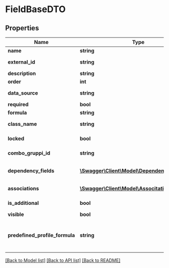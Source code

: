 # FieldBaseDTO

## Properties
Name | Type | Description | Notes
------------ | ------------- | ------------- | -------------
**name** | **string** | Name | [optional] 
**external_id** | **string** | External identifier | [optional] 
**description** | **string** | Label | [optional] 
**order** | **int** | Order | [optional] 
**data_source** | **string** | DataSource identifier | [optional] 
**required** | **bool** | Required | [optional] 
**formula** | **string** | Formula | [optional] 
**class_name** | **string** | Name of class | 
**locked** | **bool** | Locked in read-only | [optional] 
**combo_gruppi_id** | **string** | Data Group Identifier | [optional] 
**dependency_fields** | [**\Swagger\Client\Model\DependencyFieldItem[]**](DependencyFieldItem.md) | List of dependent fields | [optional] 
**associations** | [**\Swagger\Client\Model\AssocitationFieldItem[]**](AssocitationFieldItem.md) | Associated fields | [optional] 
**is_additional** | **bool** | Field type additional | [optional] 
**visible** | **bool** | Visible | [optional] 
**predefined_profile_formula** | **string** | Formula in the context of predefined profile | [optional] 

[[Back to Model list]](../README.md#documentation-for-models) [[Back to API list]](../README.md#documentation-for-api-endpoints) [[Back to README]](../README.md)


